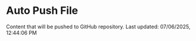 # Auto Push File

Content that will be pushed to GitHub repository.
Last updated: 07/06/2025, 12:44:06 PM